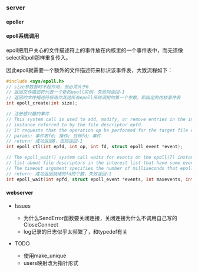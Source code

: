 ### server
#### epoller
#### epoll系统调用
<p>epoll把用户关心的文件描述符上的事件放在内核里的一个事件表中，而无须像select和poll那样重复传入。</p>
<p>因此epoll就需要一个额外的文件描述符来标识该事件表，大致流程如下：</p>

```cpp
#include <sys/epoll.h>
// size参数暂时不起作用，但必须大于0
// 返回文件描述符代表一个新的epoll实例，失败则返回-1
// 返回的文件描述符将用作其他所有epoll系统调用的第一个参数，即指定的内核事件表
int epoll_create(int size);  

// 注册感兴趣的事件
// This system call is used to add, modify, or remove entries in the interest list of the epoll(7) 
// instance referred to by the file descriptor epfd. 
// It requests that the operation op be performed for the target file descriptor: fd.
// params: 事件表fd; 操作; 目标fd; 事件
// return: 成功返回0，否则返回-1
int epoll_ctl(int epfd, int op, int fd, struct epoll_event *event);

// The epoll_wait() system call waits for events on the epoll(7) instance referred to by the file descriptor epfd.  The buffer pointed to by events is used to return information from the ready
// list about file descriptors in the interest list that have some events available.  Up to maxevents are returned by epoll_wait(). The maxevents argument must be greater than zero.
// The timeout argument specifies the number of milliseconds that epoll_wait() will block.  Time is measured against the CLOCK_MONOTONIC clock.
// return: 成功返回就绪的fd的个数，失败返回-1
int epoll_wait(int epfd, struct epoll_event *events, int maxevents, int timeout);
```

#### webserver
- Issues
    - 为什么SendError函数要关闭连接，关闭连接为什么不调用自己写的CloseConnect
    - log记录的日志似乎太频繁了，和typedef有关

- TODO
    - 使用make_unique
    - users映射改为指针形式